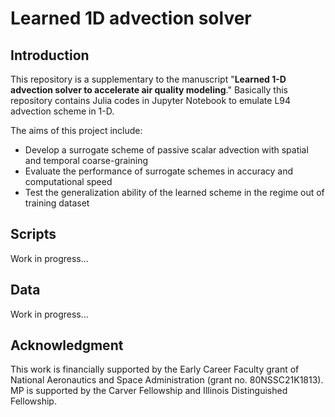 # Learned 1D advection solver

## Introduction
This repository is a supplementary to the manuscript "**Learned 1-D advection solver to accelerate air quality modeling**." Basically this repository contains Julia codes in Jupyter Notebook to emulate L94 advection scheme in 1-D.

The aims of this project include:

* Develop a surrogate scheme of passive scalar advection with spatial and temporal coarse-graining
* Evaluate the performance of surrogate schemes in accuracy and computational speed
* Test the generalization ability of the learned scheme in the regime out of training dataset

## Scripts
Work in progress...

## Data
Work in progress...

## Acknowledgment
This work is financially supported by the Early Career Faculty grant of National Aeronautics and Space Administration (grant no. 80NSSC21K1813). MP is supported by the Carver Fellowship and Illinois Distinguished Fellowship.
